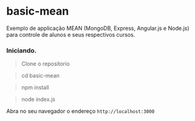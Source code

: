 # basic-mean

Exemplo de applicação MEAN (MongoDB, Express, Angular.js e Node.js) para controle de alunos e seus respectivos cursos.

### Iniciando.


> Clone o repositorio

> cd basic-mean

> npm install

> node index.js


Abra no seu navegador o endereço `http://localhost:3000`

